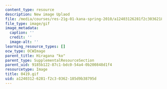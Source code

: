 ```yaml
---
content_type: resource
description: New image Uplaod
file: /media/courses/res-21g-01-kana-spring-2010/a12403126281f2c30362185d9b38795d_0419.gif
file_type: image/gif
image_metadata:
  caption: ''
  credit: ''
  image-alt: ''
learning_resource_types: []
ocw_type: OCWImage
parent_title: Hiragana "ko"
parent_type: SupplementalResourceSection
parent_uid: 9185b122-87c1-bdc0-54a4-0b200848d1f4
resourcetype: Image
title: 0419.gif
uid: a1240312-6281-f2c3-0362-185d9b38795d
---
```

